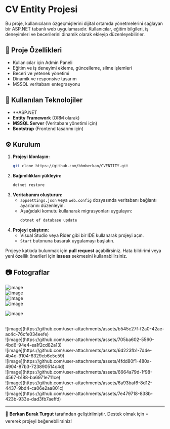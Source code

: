 # CV Entity Projesi

Bu proje, kullanıcıların özgeçmişlerini dijital ortamda yönetmelerini sağlayan bir ASP.NET  tabanlı web uygulamasıdır. Kullanıcılar, eğitim bilgileri, iş deneyimleri ve becerilerini dinamik olarak ekleyip düzenleyebilirler.

## 📌 Proje Özellikleri

- Kullanıcılar için Admin Paneli
- Eğitim ve iş deneyimi ekleme, güncelleme, silme işlemleri
- Beceri ve yetenek yönetimi
- Dinamik ve responsive tasarım
- MSSQL veritabanı entegrasyonu

## 🚀 Kullanılan Teknolojiler

- **ASP.NET 
- **Entity Framework** (ORM olarak)
- **MSSQL Server** (Veritabanı yönetimi için)
- **Bootstrap** (Frontend tasarımı için)


## ⚙️ Kurulum

1. **Projeyi klonlayın:**
   ```sh
   git clone https://github.com/bhmberkan/CVENTITY.git
   ```
2. **Bağımlılıkları yükleyin:**
   ```sh
   dotnet restore
   ```
3. **Veritabanını oluşturun:**
   - `appsettings.json` veya `web.config` dosyasında veritabanı bağlantı ayarlarını düzenleyin.
   - Aşağıdaki komutu kullanarak migrasyonları uygulayın:
     ```sh
     dotnet ef database update
     ```
4. **Projeyi çalıştırın:**
   - Visual Studio veya Rider gibi bir IDE kullanarak projeyi açın.
   - `Start` butonuna basarak uygulamayı başlatın.



Projeye katkıda bulunmak için **pull request** açabilirsiniz. Hata bildirimi veya yeni özellik önerileri için **issues** sekmesini kullanabilirsiniz.

## 📷 Fotograflar

![image](https://github.com/user-attachments/assets/be780921-f05c-4dc8-8451-6050179d905c)
<br>
![image](https://github.com/user-attachments/assets/32075452-f6fb-4a95-b9d7-2080c5664b02)
<br>
![image](https://github.com/user-attachments/assets/2359ac79-6a7d-41a9-a293-75ab7ce418e7)
<br>
![image](https://github.com/user-attachments/assets/e5337ea8-1aa3-49f9-98ff-9017576a07aa)
<br>

![image](https://github.com/user-attachments/assets/aacd5163-362b-443c-a288-7c79d15af595)

<br>
![image](https://github.com/user-attachments/assets/b545c27f-f2a0-42ae-ac4c-76cfe034eefe)
<br>
![image](https://github.com/user-attachments/assets/705ba602-5560-4bd6-94e4-ea1f2cd82a13)
<br>
![image](https://github.com/user-attachments/assets/6d223fb1-7d4e-4b4d-9104-6329cb6e5c59)
<br>
![image](https://github.com/user-attachments/assets/4fdd80f1-480a-4904-87b3-723890514c4d)
<br>
![image](https://github.com/user-attachments/assets/6664a79d-1f98-4567-b188-ba6971e711ce)
<br>
![image](https://github.com/user-attachments/assets/6a93baf6-8d12-4437-9bd4-ca06e2aa801c)
<br>
![image](https://github.com/user-attachments/assets/7e479718-838b-423b-933e-dad3fb7aeffd)
<br>

---

📌 **Berkan Burak Turgut** tarafından geliştirilmiştir. Destek olmak için ⭐ vererek projeyi beğenebilirsiniz!

